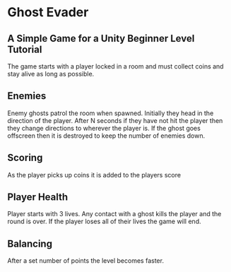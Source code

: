# Ghost Evader

## A Simple Game for a Unity Beginner Level Tutorial

The game starts with a player locked in a room and must collect coins and stay alive as long as possible.

## Enemies

Enemy ghosts patrol the room when spawned. Initially they head in the direction of the player. After N seconds if they have not hit the player then they change directions to wherever the player is. If the ghost goes offscreen then it is destroyed to keep the number of enemies down.

## Scoring

As the player picks up coins it is added to the players score

## Player Health

Player starts with 3 lives. Any contact with a ghost kills the player and the round is over. If the player loses all of their lives the game will end.

## Balancing

After a set number of points the level becomes faster.
